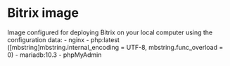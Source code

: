 # Bitrix image 
Image configured for deploying Bitrix on your local computer using the configuration data: 
    - nginx
    - php:latest ([mbstring]mbstring.internal_encoding = UTF-8, mbstring.func_overload = 0)
    - mariadb:10.3 
    - phpMyAdmin
    